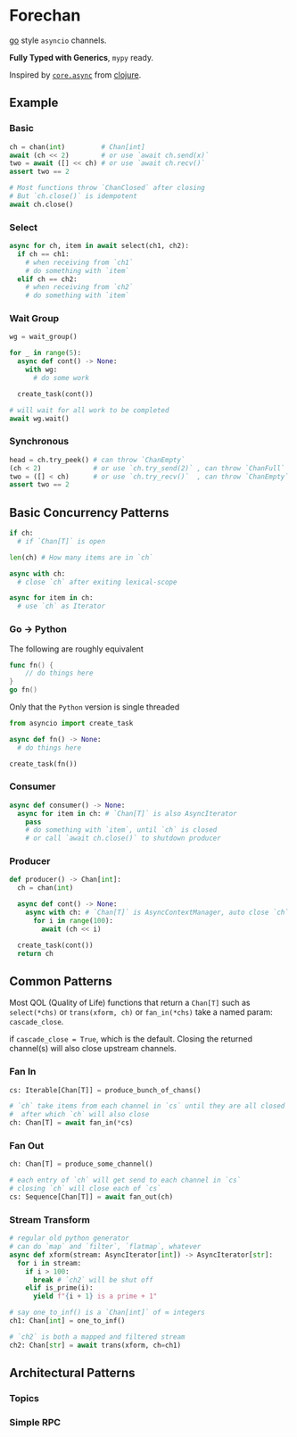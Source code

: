# Forechan

[go](https://github.com/golang/go) style `asyncio` channels.

**Fully Typed with Generics**, `mypy` ready.

Inspired by [`core.async`](https://github.com/clojure/core.async) from [clojure](https://github.com/clojure/clojure).

## Example

### Basic

```python
ch = chan(int)         # Chan[int]
await (ch << 2)        # or use `await ch.send(x)`
two = await ([] << ch) # or use `await ch.recv()`
assert two == 2

# Most functions throw `ChanClosed` after closing
# But `ch.close()` is idempotent
await ch.close()
```

### Select

```python
async for ch, item in await select(ch1, ch2):
  if ch == ch1:
    # when receiving from `ch1`
    # do something with `item`
  elif ch == ch2:
    # when receiving from `ch2`
    # do something with `item`
```

### Wait Group

```python
wg = wait_group()

for _ in range(5):
  async def cont() -> None:
    with wg:
      # do some work

  create_task(cont())

# will wait for all work to be completed
await wg.wait()
```

### Synchronous

```python
head = ch.try_peek() # can throw `ChanEmpty`
(ch < 2)             # or use `ch.try_send(2)` , can throw `ChanFull`
two = ([] < ch)      # or use `ch.try_recv()`  , can throw `ChanEmpty`
assert two == 2
```

## Basic Concurrency Patterns

```python
if ch:
  # if `Chan[T]` is open

len(ch) # How many items are in `ch`

async with ch:
  # close `ch` after exiting lexical-scope

async for item in ch:
  # use `ch` as Iterator
```

### Go -> Python

The following are roughly equivalent

```go
func fn() {
	// do things here
}
go fn()
```

Only that the `Python` version is single threaded

```python
from asyncio import create_task

async def fn() -> None:
  # do things here

create_task(fn())
```

### Consumer

```python
async def consumer() -> None:
  async for item in ch: # `Chan[T]` is also AsyncIterator
    pass
    # do something with `item`, until `ch` is closed
    # or call `await ch.close()` to shutdown producer
```

### Producer

```python
def producer() -> Chan[int]:
  ch = chan(int)

  async def cont() -> None:
    async with ch: # `Chan[T]` is AsyncContextManager, auto close `ch` when done
      for i in range(100):
        await (ch << i)

  create_task(cont())
  return ch
```

## Common Patterns

Most QOL (Quality of Life) functions that return a `Chan[T]` such as `select(*chs)` or `trans(xform, ch)` or `fan_in(*chs)` take a named param: `cascade_close`.

if `cascade_close = True`, which is the default. Closing the returned channel(s) will also close upstream channels.

### Fan In

```python
cs: Iterable[Chan[T]] = produce_bunch_of_chans()

# `ch` take items from each channel in `cs` until they are all closed
#  after which `ch` will also close
ch: Chan[T] = await fan_in(*cs)
```

### Fan Out

```python
ch: Chan[T] = produce_some_channel()

# each entry of `ch` will get send to each channel in `cs`
# closing `ch` will close each of `cs`
cs: Sequence[Chan[T]] = await fan_out(ch)
```

### Stream Transform

```python
# regular old python generator
# can do `map` and `filter`, `flatmap`, whatever
async def xform(stream: AsyncIterator[int]) -> AsyncIterator[str]:
  for i in stream:
    if i > 100:
      break # `ch2` will be shut off
    elif is_prime(i):
      yield f"{i + 1} is a prime + 1"

# say one_to_inf() is a `Chan[int]` of ∞ integers
ch1: Chan[int] = one_to_inf()

# `ch2` is both a mapped and filtered stream
ch2: Chan[str] = await trans(xform, ch=ch1)
```

## Architectural Patterns

### Topics

### Simple RPC

